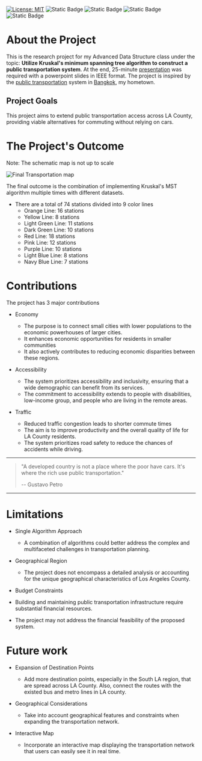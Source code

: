 [![License: MIT](https://img.shields.io/badge/License-MIT-yellow.svg)](https://opensource.org/licenses/MIT) ![Static Badge](https://img.shields.io/badge/C%2B%2B-Lang-pink?logo=c%2B%2B&link=https%3A%2F%2Fcplusplus.com%2F) ![Static Badge](https://img.shields.io/badge/Website-Jittapatrick-blue?logo=README&logoColor=%23999999&link=https%3A%2F%2Fbit.ly%2Fjittapatrick) ![Static Badge](https://img.shields.io/badge/Github-patrick2544-black?logo=Github&logoColor=%25230098FF&link=https%3A%2F%2Fgithub.com%2FPatrick2544) ![Static Badge](https://img.shields.io/badge/Paypal-donate-purple?logo=Paypal&logoColor=%25230098FF&link=https%3A%2F%2Fpaypal.me%2Fsjpmiles%3Fcountry.x%3DTH%26locale.x%3Dth_TH)

# About the Project
This is the research project for my Advanced Data Structure class under the topic: **Utilize Kruskal's minimum spanning tree algorithm to construct a public transportation system**. At the end, 25-minute [presentation](https://github.com/Patrick2544/Kruskal-algorithm-on-public-transportation/blob/main/PDF%20Slides.pdf) was required with a powerpoint slides in IEEE format. The project is inspired by the [public transportation](https://cdn-cms.pgimgs.com/static/2019/07/mrta_bangkok-metro-system-map.png) system in [Bangkok](https://en.wikipedia.org/wiki/Bangkok), my hometown.

## Project Goals
This project aims to extend public transportation access across LA County, providing viable alternatives for commuting without relying on cars.

# The Project's Outcome
Note: The schematic map is not up to scale

![Final Transportation map](https://github.com/Patrick2544/Kruskal-algorithm-on-public-transportation/assets/52234759/5c33761c-ea7c-498d-b031-0ac834243d2e)

The final outcome is the combination of implementing Kruskal's MST algorithm multiple times with different datasets.

* There are a total of 74 stations divided into 9 color lines
  * Orange Line: 16 stations
  * Yellow Line: 8 stations
  * Light Green Line: 11 stations
  * Dark Green Line: 10 stations
  * Red Line: 18 stations
  * Pink Line: 12 stations
  * Purple Line: 10 stations
  * Light Blue Line: 8 stations
  * Navy Blue Line: 7 stations

# Contributions
The project has 3 major contributions
* Economy
  * The purpose is to connect small cities with lower populations to the economic powerhouses of larger cities.
  * It enhances economic opportunities for residents in smaller communities
  * It also actively contributes to reducing economic disparities between these regions.

* Accessibility
  * The system prioritizes accessibility and inclusivity, ensuring that a wide demographic can benefit from its services. 
  * The commitment to accessibility extends to people with disabilities, low-income group, and people who are living in the remote areas.

* Traffic
  * Reduced traffic congestion leads to shorter commute times
  * The aim is to improve productivity and the overall quality of life for LA County residents.
  * The system prioritizes road safety to reduce the chances of accidents while driving.
    
---
> "A developed country is not a place where the poor have cars. It's where the rich use public transportation."
>
> -- Gustavo Petro
---

# Limitations

* Single Algorithm Approach
  * A combination of algorithms could better address the complex and multifaceted challenges in transportation planning.

* Geographical Region
  * The project does not encompass a detailed analysis or accounting for the unique geographical characteristics of Los Angeles County.

* Budget Constraints
 * Building and maintaining public transportation infrastructure require substantial financial resources. 
 * The project may not address the financial feasibility of the proposed system.

# Future work

* Expansion of Destination Points
  * Add more destination points, especially in the South LA region, that are spread across LA County. Also, connect the routes with the existed bus and metro lines in LA county.

* Geographical Considerations
  * Take into account geographical features and constraints when expanding the transportation network.

* Interactive Map
  * Incorporate an interactive map displaying the transportation network that users can easily see it in real time. 
